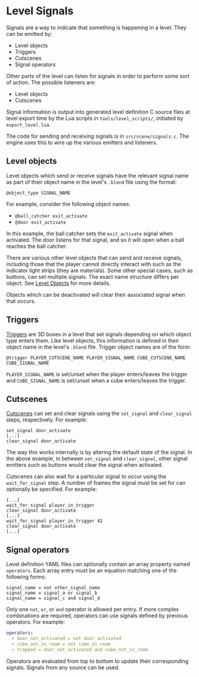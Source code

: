 # Level Signals

Signals are a way to indicate that something is happening in a level. They can
be emitted by:
* Level objects
* Triggers
* Cutscenes
* Signal operators

Other parts of the level can listen for signals in order to perform some sort of
action. The possible listeners are:
* Level objects
* Cutscenes

Signal information is output into generated level definition C source files at
level export time by the Lua scripts in `tools/level_scripts/`, initiated by
`export_level.lua`.

The code for sending and receiving signals is in `src/scene/signals.c`. The
engine uses this to wire up the various emitters and listeners.

## Level objects

Level objects which send or receive signals have the relevant signal name as
part of their object name in the level's `.blend` file using the format:
```
@object_type SIGNAL_NAME
```

For example, consider the following object names:
* `@ball_catcher exit_activate`
* `@door exit_activate`

In this example, the ball catcher sets the `exit_activate` signal when
activated. The door listens for that signal, and so it will open when a ball
reaches the ball catcher.

There are various other level objects that can send and receive signals,
including those that the player cannot directly interact with such as the
indicator light strips (they are materials). Some other special cases, such as
buttons, can set multiple signals. The exact name structure differs per object.
See [Level Objects](./level_objects/README.md) for more details.

Objects which can be deactivated will clear their associated signal when that
occurs.

## Triggers

[Triggers](./level_objects/trigger.md) are 3D boxes in a level that set signals
depending on which object type enters them. Like level objects, this information
is defined in their object name in the level's `.blend` file. Trigger object
names are of the form:
```
@trigger PLAYER_CUTSCENE_NAME PLAYER_SIGNAL_NAME CUBE_CUTSCENE_NAME CUBE_SIGNAL_NAME
```
`PLAYER_SIGNAL_NAME` is set/unset when the player enters/leaves the trigger and
`CUBE_SIGNAL_NAME` is set/unset when a cube enters/leaves the trigger.

## Cutscenes

[Cutscenes](./cutscenes/README.md) can set and clear signals using the
`set_signal` and `clear_signal` steps, respectively. For example:
```
set_signal door_activate
[...]
clear_signal door_activate
```

The way this works internally is by altering the default state of the signal. In
the above example, in between `set_signal` and `clear_signal`, other signal
emitters such as buttons would clear the signal when activated.

Cutscenes can also wait for a particular signal to occur using the
`wait_for_signal` step. A number of frames the signal must be set for can
optionally be specified. For example:
```
[...]
wait_for_signal player_in_trigger
clear_signal door_activate
[...]
wait_for_signal player_in_trigger 42
clear_signal door_activate
[...]
```

## Signal operators

Level definition YAML files can optionally contain an array property named
`operators`. Each array entry must be an equation matching one of the following
forms:
```
signal_name = not other_signal_name
signal_name = signal_a or signal_b
signal_name = signal_c and signal_d
```

Only one `not`, `or`, or `and` operator is allowed per entry. If more complex
combinations are required, operators can use signals defined by previous
operators. For example:
```yaml
operators:
  - door_not_activated = not door_activated
  - cube_not_in_room = not cube_in_room
  - trapped = door_not_activated and cube_not_in_room
```

Operators are evaluated from top to bottom to update their corresponding
signals. Signals from any source can be used.

